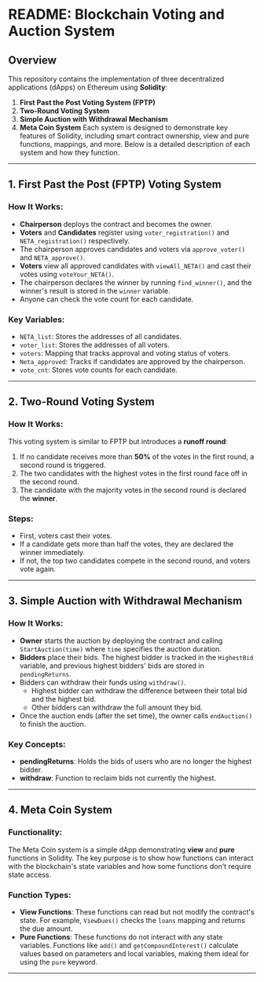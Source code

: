 # README: Blockchain Voting and Auction System
## Overview
This repository contains the implementation of three decentralized applications (dApps) on Ethereum using **Solidity**:
1. **First Past the Post Voting System (FPTP)**
2. **Two-Round Voting System**
3. **Simple Auction with Withdrawal Mechanism**
4. **Meta Coin System**
Each system is designed to demonstrate key features of Solidity, including smart contract ownership, view and pure functions, mappings, and more. Below is a detailed description of each system and how they function.
---
## 1. First Past the Post (FPTP) Voting System
### How It Works:
- **Chairperson** deploys the contract and becomes the owner.
- **Voters** and **Candidates** register using `voter_registration()` and `NETA_registration()` respectively.
- The chairperson approves candidates and voters via `approve_voter()` and `NETA_approve()`.
- **Voters** view all approved candidates with `viewAll_NETA()` and cast their votes using `voteYour_NETA()`.
- The chairperson declares the winner by running `find_winner()`, and the winner's result is stored in the `winner` variable.
- Anyone can check the vote count for each candidate.
### Key Variables:
- `NETA_list`: Stores the addresses of all candidates.
- `voter_list`: Stores the addresses of all voters.
- `voters`: Mapping that tracks approval and voting status of voters.
- `Neta_approved`: Tracks if candidates are approved by the chairperson.
- `vote_cnt`: Stores vote counts for each candidate.
---
## 2. Two-Round Voting System
### How It Works:
This voting system is similar to FPTP but introduces a **runoff round**:
1. If no candidate receives more than **50%** of the votes in the first round, a second round is triggered.
2. The two candidates with the highest votes in the first round face off in the second round.
3. The candidate with the majority votes in the second round is declared the **winner**.
### Steps:
- First, voters cast their votes.
- If a candidate gets more than half the votes, they are declared the winner immediately.
- If not, the top two candidates compete in the second round, and voters vote again.
---
## 3. Simple Auction with Withdrawal Mechanism
### How It Works:
- **Owner** starts the auction by deploying the contract and calling `StartAuction(time)` where `time` specifies the auction duration.
- **Bidders** place their bids. The highest bidder is tracked in the `HighestBid` variable, and previous highest bidders' bids are stored in `pendingReturns`.
- Bidders can withdraw their funds using `withdraw()`.
  - Highest bidder can withdraw the difference between their total bid and the highest bid.
  - Other bidders can withdraw the full amount they bid.
- Once the auction ends (after the set time), the owner calls `endAuction()` to finish the auction.
### Key Concepts:
- **pendingReturns**: Holds the bids of users who are no longer the highest bidder.
- **withdraw**: Function to reclaim bids not currently the highest.
---
## 4. Meta Coin System
### Functionality:
The Meta Coin system is a simple dApp demonstrating **view** and **pure** functions in Solidity. The key purpose is to show how functions can interact with the blockchain's state variables and how some functions don't require state access.
### Function Types:
- **View Functions**: These functions can read but not modify the contract's state. For example, `ViewDues()` checks the `loans` mapping and returns the due amount.
- **Pure Functions**: These functions do not interact with any state variables. Functions like `add()` and `getCompoundInterest()` calculate values based on parameters and local variables, making them ideal for using the `pure` keyword.
---
